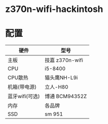 # z370n-wifi-hackintosh
# 配置

硬件 | 型号 
---|---
主板 | 技嘉 z370n-wifi  
CPU| i5-8400 
CPU散热|猫头鹰NH-L9i 
机箱(带电源)|立人-H80 
蓝牙wifi(可选)|博通 BCM94352Z 
内存| 各品牌 
SSD | sm 951

